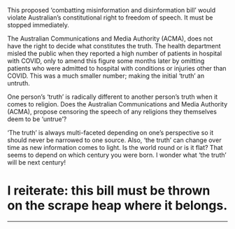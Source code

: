 This proposed ‘combatting misinformation and disinformation bill’ would violate Australian’s
constitutional right to freedom of speech. It must be stopped immediately.

The Australian Communications and Media Authority (ACMA), does not have the right to
decide what constitutes the truth. The health department misled the public when they reported a
high number of patients in hospital with COVID, only to amend this figure some months later by
omitting patients who were admitted to hospital with conditions or injuries other than COVID. This
was a much smaller number; making the initial ‘truth’ an untruth.

One person’s ‘truth’ is radically different to another person’s truth when it comes to religion. Does
the Australian Communications and Media Authority (ACMA), propose censoring the speech of
any religions they themselves deem to be ‘untrue’?

‘The truth’ is always multi-faceted depending on one’s perspective so it should never be narrowed to
one source. Also, ‘the truth’ can change over time as new information comes to light. Is the world
round or is it flat? That seems to depend on which century you were born. I wonder what ‘the truth’
will be next century!

# I reiterate: this bill must be thrown on the scrape heap where it belongs.


-----

